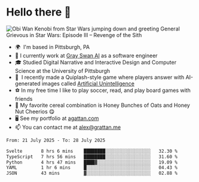 <!--
**GameDog9988/GameDog9988** is a ✨ _special_ ✨ repository because its `README.md` (this file) appears on your GitHub profile.

Here are some ideas to get you started:

- 🔭 I’m currently working on ...
- 🌱 I’m currently learning ...
- 👯 I’m looking to collaborate on ...
- 🤔 I’m looking for help with ...
- 💬 Ask me about ...
- 📫 How to reach me: ...
- 😄 Pronouns: ...
- ⚡ Fun fact: ...
-->



Hello there 👋
==================================

![Obi Wan Kenobi from Star Wars jumping down and greeting General Grievous in Star Wars: Episode III – Revenge of the Sith](https://github.com/agrattan0820/agrattan0820/assets/51346343/689e56eb-29be-46a5-a079-28ea727b5f7e)


- 🌍  I'm based in Pittsburgh, PA
- 🦢  I currently work at [Gray Swan AI](https://www.grayswan.ai) as a software engineer
- 🎓  Studied Digital Narrative and Interactive Design and Computer Science at the University of Pittsburgh
- 👾  I recently made a Quiplash-style game where players answer with AI-generated images called [Artificial Unintelligence](https://github.com/agrattan0820/artificial-unintelligence)
- ⚽  In my free time I like to play soccer, read, and play board games with friends
- 🥣  My favorite cereal combination is Honey Bunches of Oats and Honey Nut Cheerios 😋
- 🖥️  See my portfolio at [agattan.com](http://agrattan.com/)
- 📫  You can contact me at [alex@grattan.me](mailto:alex@grattan.me)

<!--START_SECTION:waka-->

```txt
From: 21 July 2025 - To: 28 July 2025

Svelte       8 hrs 6 mins    ████████░░░░░░░░░░░░░░░░░   32.30 %
TypeScript   7 hrs 56 mins   ████████░░░░░░░░░░░░░░░░░   31.60 %
Python       4 hrs 47 mins   ████▓░░░░░░░░░░░░░░░░░░░░   19.09 %
YAML         1 hr 6 mins     █░░░░░░░░░░░░░░░░░░░░░░░░   04.43 %
JSON         43 mins         ▓░░░░░░░░░░░░░░░░░░░░░░░░   02.88 %
```

<!--END_SECTION:waka-->
